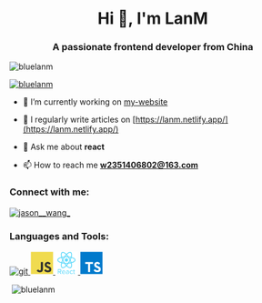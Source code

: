 <h1 align="center">Hi 👋, I'm LanM</h1>
<h3 align="center">A passionate frontend developer from China</h3>

<p align="left"> <img src="https://komarev.com/ghpvc/?username=bluelanm&label=Profile%20views&color=0e75b6&style=flat" alt="bluelanm" /> </p>

<p align="left"> <a href="https://github.com/ryo-ma/github-profile-trophy"><img src="https://github-profile-trophy.vercel.app/?username=bluelanm" alt="bluelanm" /></a> </p>

- 🔭 I’m currently working on [my-website](https://github.com/BlueLanM/my-website)

- 📝 I regularly write articles on [https://lanm.netlify.app/](https://lanm.netlify.app/)

- 💬 Ask me about **react**

- 📫 How to reach me **w2351406802@163.com**

<h3 align="left">Connect with me:</h3>
<p align="left">
<a href="https://twitter.com/jason__wang_" target="blank"><img align="center" src="https://raw.githubusercontent.com/rahuldkjain/github-profile-readme-generator/master/src/images/icons/Social/twitter.svg" alt="jason__wang_" height="30" width="40" /></a>
</p>

<h3 align="left">Languages and Tools:</h3>
<p align="left"> <a href="https://git-scm.com/" target="_blank" rel="noreferrer"> <img src="https://www.vectorlogo.zone/logos/git-scm/git-scm-icon.svg" alt="git" width="40" height="40"/> </a> <a href="https://developer.mozilla.org/en-US/docs/Web/JavaScript" target="_blank" rel="noreferrer"> <img src="https://raw.githubusercontent.com/devicons/devicon/master/icons/javascript/javascript-original.svg" alt="javascript" width="40" height="40"/> </a> <a href="https://reactjs.org/" target="_blank" rel="noreferrer"> <img src="https://raw.githubusercontent.com/devicons/devicon/master/icons/react/react-original-wordmark.svg" alt="react" width="40" height="40"/> </a> <a href="https://www.typescriptlang.org/" target="_blank" rel="noreferrer"> <img src="https://raw.githubusercontent.com/devicons/devicon/master/icons/typescript/typescript-original.svg" alt="typescript" width="40" height="40"/> </a> </p>

<p>&nbsp;<img align="center" src="https://github-readme-stats.vercel.app/api?username=bluelanm&show_icons=true&locale=en" alt="bluelanm" /></p>

